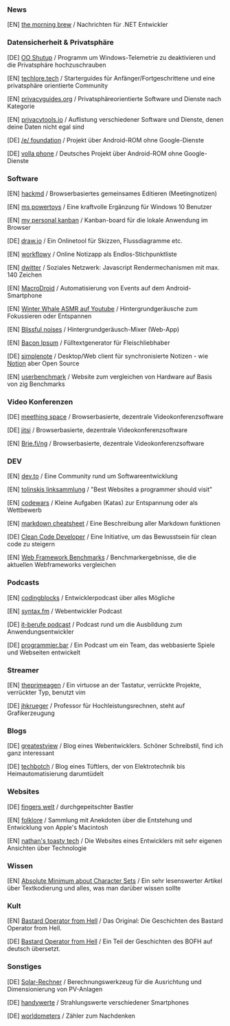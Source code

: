 ### News

[EN] [the morning brew](https://blog.cwa.me.uk/) / Nachrichten für .NET Entwickler

### Datensicherheit & Privatsphäre

[DE] [OO Shutup](https://www.oo-software.com/de/shutup10) / Programm um Windows-Telemetrie zu deaktivieren und die Privatsphäre hochzuschrauben 

[EN] [techlore.tech](https://techlore.tech) / Starterguides für Anfänger/Fortgeschrittene und eine privatsphäre orientierte Community

[EN] [privacyguides.org](https://privacyguides.org) / Privatsphäreorientierte Software und Dienste nach Kategorie

[EN] [privacytools.io](https://privacytools.io/) / Auflistung verschiedener Software und Dienste, denen deine Daten nicht egal sind

[DE] [/e/ foundation](https://e.foundation/de/) / Projekt über Android-ROM ohne Google-Dienste

[DE] [volla phone](http://volla.online/) / Deutsches Projekt über Android-ROM ohne Google-Dienste

### Software

[EN] [hackmd](https://hackmd.io) / Browserbasiertes gemeinsames Editieren (Meetingnotizen)

[EN] [ms powertoys](https://github.com/microsoft/PowerToys/releases/) / Eine kraftvolle Ergänzung für Windows 10 Benutzer

[EN] [my personal kanban](https://greggigon.github.io/my-personal-kanban/) / Kanban-board für die lokale Anwendung im Browser

[DE] [draw.io](https://draw.io/) / Ein Onlinetool für Skizzen, Flussdiagramme etc.

[EN] [workflowy](https://workflowy.com/) / Online Notizapp als Endlos-Stichpunktliste

[EN] [dwitter](https://dwitter.net) / Soziales Netzwerk: Javascript Rendermechanismen mit max. 140 Zeichen

[EN] [MacroDroid](https://macrodroid.com/) / Automatisierung von Events auf dem Android-Smartphone

[EN] [Winter Whale ASMR auf Youtube](https://www.youtube.com/channel/UCTUz24QLqXue53O4dLuyMtw) / Hintergrundgeräusche zum Fokussieren oder Entspannen

[EN] [Blissful noises](https://blissfulnoises.com/) / Hintergrundgeräusch-Mixer (Web-App)

[EN] [Bacon Ipsum](https://baconipsum.com/) / Fülltextgenerator für Fleischliebhaber

[DE] [simplenote](https://simplenote.com/) / Desktop/Web client für synchronisierte Notizen - wie [Notion](https://notion.com/) aber Open Source

[EN] [userbenchmark](https://www.userbenchmark.com/) / Website zum vergleichen von Hardware auf Basis von zig Benchmarks

### Video Konferenzen

[DE] [meething space](https://meething.space/) / Browserbasierte, dezentrale Videokonferenzsoftware

[DE] [jitsi](https://meet.jit.si/) / Browserbasierte, dezentrale Videokonferenzsoftware

[EN] [Brie.fi/ng](https://brie.fi/ng) / Browserbasierte, dezentrale Videokonferenzsoftware

### DEV

[EN] [dev.to](https://dev.to) / Eine Community rund um Softwareentwicklung

[EN] [tolinskis linksammlung](https://github.com/stolinski/Best-websites-a-programmer-should-visit) / "Best Websites a programmer should visit"

[EN] [codewars](https://www.codewars.com/) / Kleine Aufgaben (Katas) zur Entspannung oder als Wettbewerb

[EN] [markdown cheatsheet](https://github.com/adam-p/markdown-here/wiki/Markdown-Cheatsheet) / Eine Beschreibung aller Markdown funktionen

[DE] [Clean Code Developer](https://clean-code-developer.de/) / Eine Initiative, um das Bewusstsein für clean code zu steigern

[EN] [Web Framework Benchmarks](https://www.techempower.com/benchmarks/) / Benchmarkergebnisse, die die aktuellen Webframeworks vergleichen

### Podcasts

[EN] [codingblocks](https://www.codingblocks.net/) / Entwicklerpodcast über alles Mögliche

[EN] [syntax.fm](https://syntax.fm/) / Webentwickler Podcast

[DE] [it-berufe podcast](https://it-berufe-podcast.de/category/podcast/) / Podcast rund um die Ausbildung zum Anwendungsentwickler

[DE] [programmier.bar](https://programmier.bar/) / Ein Podcast um ein Team, das webbasierte Spiele und Webseiten entwickelt

### Streamer

[EN] [theprimeagen](https://www.twitch.tv/theprimeagen) / Ein virtuose an der Tastatur, verrückte Projekte, verrückter Typ, benutzt vim

[DE] [jhkrueger](https://www.twitch.tv/jhkrueger) / Professor für Hochleistungsrechnen, steht auf Grafikerzeugung

### Blogs

[DE] [greatestview](https://greatestview.de/) / Blog eines Webentwicklers. Schöner Schreibstil, find ich ganz interessant

[DE] [techbotch](http://techbotch.org/) / Blog eines Tüftlers, der von Elektrotechnik bis Heimautomatisierung darumtüdelt

### Websites

[DE] [fingers welt](https://fingers-welt.de/home.htm) / durchgepeitschter Bastler

[EN] [folklore](https://www.folklore.org/) / Sammlung mit Anekdoten über die Entstehung und Entwicklung von Apple's Macintosh

[EN] [nathan's toasty tech](http://toastytech.com/) / Die Websites eines Entwicklers mit sehr eigenen Ansichten über Technologie

### Wissen

[EN] [Absolute Minimum about Character Sets](https://www.joelonsoftware.com/2003/10/08/the-absolute-minimum-every-software-developer-absolutely-positively-must-know-about-unicode-and-character-sets-no-excuses/) / Ein sehr lesenswerter Artikel über Textkodierung und alles, was man darüber wissen sollte

### Kult

[EN] [Bastard Operator from Hell](http://bofharchive.com/) / Das Original: Die Geschichten des Bastard Operator from Hell.

[DE] [Bastard Operator from Hell](https://www.gimizu.de/basta/) / Ein Teil der Geschichten des BOFH auf deutsch übersetzt.

### Sonstiges

[DE] [Solar-Rechner](https://re.jrc.ec.europa.eu/pvg_tools/de/) / Berechnungswerkzeug für die Ausrichtung und Dimensionierung von PV-Anlagen

[DE] [handywerte](https://handywerte.de/) / Strahlungswerte verschiedener Smartphones

[DE] [worldometers](https://www.worldometers.info/de/) / Zähler zum Nachdenken
